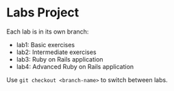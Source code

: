 # Labs Project

Each lab is in its own branch:
- lab1: Basic exercises
- lab2: Intermediate exercises  
- lab3: Ruby on Rails application
- lab4: Advanced Ruby on Rails application

Use `git checkout <branch-name>` to switch between labs.
